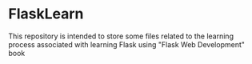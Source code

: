 # FlaskLearn
This repository is intended to store some files related to the learning process associated with learning Flask using "Flask Web Development" book
